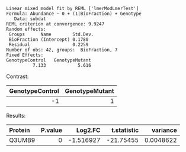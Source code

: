 ```
Linear mixed model fit by REML ['lmerModLmerTest']
Formula: Abundance ~ 0 + (1|BioFraction) + Genotype
   Data: subdat
REML criterion at convergence: 9.9247
Random effects:
 Groups      Name        Std.Dev.
 BioFraction (Intercept) 0.1780  
 Residual                0.2259  
Number of obs: 42, groups:  BioFraction, 7
Fixed Effects:
GenotypeControl   GenotypeMutant  
          7.133            5.616  
```



Contrast:

| GenotypeControl| GenotypeMutant|
|---------------:|--------------:|
|              -1|              1|

Results:

|Protein | P.value|   Log2.FC| t.statistic|  variance|
|:-------|-------:|---------:|-----------:|---------:|
|Q3UMB9  |       0| -1.516927|   -21.75455| 0.0048622|
